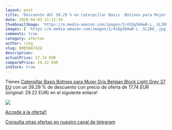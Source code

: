 ```yaml
---
layout: post
title: 'Descuento del 39.29 % en Caterpillar Basis  Botines para Mujer  G'
date: 2020-04-03 21:11:19
thumbnailImage: 'https://m.media-amazon.com/images/I/41Qg56HwB-L._SL200_.jpg'
images: [ 'https://m.media-amazon.com/images/I/41Qg56HwB-L._SL200_.jpg' ]
comments: true
category: ofertas
author: ring
slug: B005BA742Q
description:
actualPrice: 17.74 EUR
comparePrice: 29.22 EUR
inStock: true
---
```


Tienes [Caterpillar Basis  Botines para Mujer  Gris  Belgian Block Light Grey   37 EU](https://www.amazon.com/dp/B005BA742Q/?tag=redken08-20) con un 39.29 % de descuento con precio de oferta de 17.74 EUR (original: 29.22 EUR) en el siguiente enlace!

[![](https://m.media-amazon.com/images/I/41Qg56HwB-L._SL200_.jpg)](https://www.amazon.com/dp/B005BA742Q/?tag=redken08-20)

[Accede a la oferta!!](https://www.amazon.com/dp/B005BA742Q/?tag=redken08-20)

[Consulta otras ofertas en nuestro canal de telegram](https://t.me/s/ofertas25)

